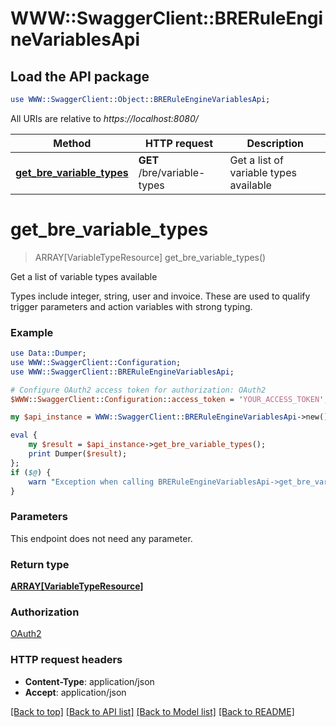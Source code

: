 # WWW::SwaggerClient::BRERuleEngineVariablesApi

## Load the API package
```perl
use WWW::SwaggerClient::Object::BRERuleEngineVariablesApi;
```

All URIs are relative to *https://localhost:8080/*

Method | HTTP request | Description
------------- | ------------- | -------------
[**get_bre_variable_types**](BRERuleEngineVariablesApi.md#get_bre_variable_types) | **GET** /bre/variable-types | Get a list of variable types available


# **get_bre_variable_types**
> ARRAY[VariableTypeResource] get_bre_variable_types()

Get a list of variable types available

Types include integer, string, user and invoice. These are used to qualify trigger parameters and action variables with strong typing.

### Example 
```perl
use Data::Dumper;
use WWW::SwaggerClient::Configuration;
use WWW::SwaggerClient::BRERuleEngineVariablesApi;

# Configure OAuth2 access token for authorization: OAuth2
$WWW::SwaggerClient::Configuration::access_token = 'YOUR_ACCESS_TOKEN';

my $api_instance = WWW::SwaggerClient::BRERuleEngineVariablesApi->new();

eval { 
    my $result = $api_instance->get_bre_variable_types();
    print Dumper($result);
};
if ($@) {
    warn "Exception when calling BRERuleEngineVariablesApi->get_bre_variable_types: $@\n";
}
```

### Parameters
This endpoint does not need any parameter.

### Return type

[**ARRAY[VariableTypeResource]**](VariableTypeResource.md)

### Authorization

[OAuth2](../README.md#OAuth2)

### HTTP request headers

 - **Content-Type**: application/json
 - **Accept**: application/json

[[Back to top]](#) [[Back to API list]](../README.md#documentation-for-api-endpoints) [[Back to Model list]](../README.md#documentation-for-models) [[Back to README]](../README.md)

